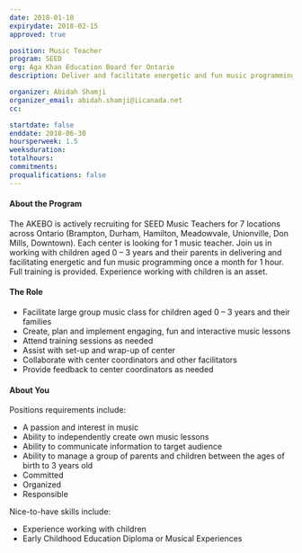 ```yaml
---
date: 2018-01-10
expirydate: 2018-02-15
approved: true

position: Music Teacher
program: SEED
org: Aga Khan Education Board for Ontario
description: Deliver and facilitate energetic and fun music programming to children aged 0-3 and their parents

organizer: Abidah Shamji
organizer_email: abidah.shamji@iicanada.net
cc:

startdate: false
enddate: 2018-06-30
hoursperweek: 1.5
weeksduration:
totalhours:
commitments:
proqualifications: false
---
```


#### About the Program

The AKEBO is actively recruiting for SEED Music Teachers for 7 locations across Ontario (Brampton, Durham, Hamilton, Meadowvale, Unionville, Don Mills, Downtown). Each center is looking for 1 music teacher. Join us in working with children aged 0 – 3 years and their parents in delivering and facilitating energetic and fun music programming once a month for 1 hour. Full training is provided. Experience working with children is an asset.

#### The Role

- Facilitate large group music class for children aged 0 – 3 years and their families
- Create, plan and implement engaging, fun and interactive music lessons
- Attend training sessions as needed
- Assist with set-up and wrap-up of center
- Collaborate with center coordinators and other facilitators
- Provide feedback to center coordinators as needed

#### About You

Positions requirements include:

- A passion and interest in music
- Ability to independently create own music lessons
- Ability to communicate information to target audience
- Ability to manage a group of parents and children between the ages of birth to 3 years old
- Committed
- Organized
- Responsible

Nice-to-have skills include:

- Experience working with children
- Early Childhood Education Diploma or Musical Experiences
